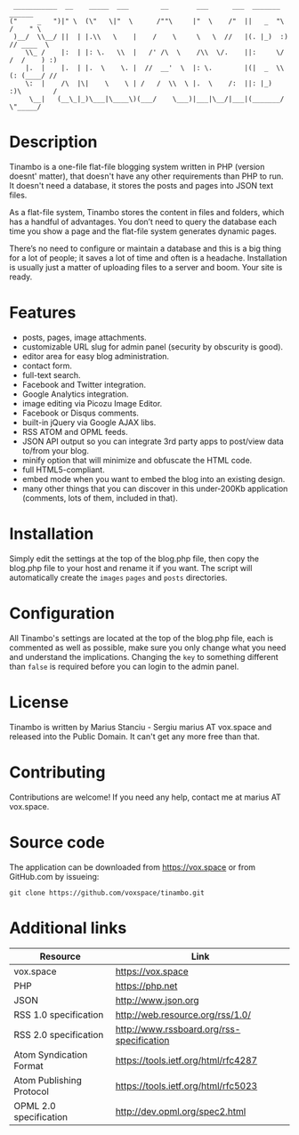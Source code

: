      ___________  __    _____  ___        __       ___      ___  _______     ______    
    ("     _   ")|" \  (\"   \|"  \      /""\     |"  \    /"  ||   _  "\   /    " \   
     )__/  \\__/ ||  | |.\\   \    |    /    \     \   \  //   |(. |_)  :) // ____  \  
        \\_ /    |:  | |: \.   \\  |   /' /\  \    /\\  \/.    ||:     \/ /  /    ) :) 
        |.  |    |.  | |.  \    \. |  //  __'  \  |: \.        |(|  _  \\(: (____/ //  
        \:  |    /\  |\|    \    \ | /   /  \\  \ |.  \    /:  ||: |_)  :)\        /   
         \__|   (__\_|_)\___|\____\)(___/    \___)|___|\__/|___|(_______/  \"_____/    

Description
===========

Tinambo is a one-file flat-file blogging system written in PHP (version doesnt' matter),
that doesn't have any other requirements than PHP to run. It doesn't need a
database, it stores the posts and pages into JSON text files.

As a flat-file system, Tinambo stores the content in files and folders, which has a
handful of advantages. You don’t need to query the database each time you show a page
and the flat-file system generates dynamic pages.

There’s no need to configure or maintain a database and this is a big thing for a
lot of people; it saves a lot of time and often is a headache. Installation is usually
just a matter of uploading files to a server and boom. Your site is ready.

Features
========

- posts, pages, image attachments.
- customizable URL slug for admin panel (security by obscurity is good).
- editor area for easy blog administration.
- contact form.
- full-text search.
- Facebook and Twitter integration.
- Google Analytics integration.
- image editing via Picozu Image Editor.
- Facebook or Disqus comments.
- built-in jQuery via Google AJAX libs.
- RSS ATOM and OPML feeds.
- JSON API output so you can integrate 3rd party apps to post/view data
	to/from your blog.
- minify option that will minimize and obfuscate the HTML code.
- full HTML5-compliant.
- embed mode when you want to embed the blog into an existing design.
- many other things that you can discover in this under-200Kb application (comments,
	lots of them, included in that).

Installation
============

Simply edit the settings at the top of the blog.php file, then copy the blog.php
file to your host and rename it if you want. The script will automatically create
the `images` `pages` and `posts` directories.

Configuration
=============

All Tinambo's settings are located at the top of the blog.php file, each is
commented as well as possible, make sure you only change what you need and
understand the implications. Changing the `key` to something different than
`false` is required before you can login to the admin panel.

License
=======

Tinambo is written by Marius Stanciu - Sergiu marius AT vox.space and released
into the Public Domain. It can't get any more free than that.

Contributing
============

Contributions are welcome! If you need any help, contact me at marius AT vox.space.

Source code
===========

The application can be downloaded from https://vox.space or from GitHub.com
by issueing:

`git clone https://github.com/voxspace/tinambo.git`

Additional links
================

| Resource					| Link 											|
| --------------------------|-----------------------------------------------|
| vox.space 				| https://vox.space 							|
| PHP 						| https://php.net 								|
| JSON						| http://www.json.org 							|
| RSS 1.0 specification 	| http://web.resource.org/rss/1.0/				|
| RSS 2.0 specification		| http://www.rssboard.org/rss-specification		|
| Atom Syndication Format	| https://tools.ietf.org/html/rfc4287			|
| Atom Publishing Protocol	| https://tools.ietf.org/html/rfc5023			|
| OPML 2.0 specification 	| http://dev.opml.org/spec2.html 				|